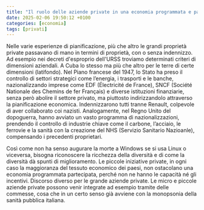 ```yaml
---
title: "Il ruolo delle aziende private in una economia programmata e partecipata"
date: 2025-02-06 19:50:12 +0100
categories: [economia]
tags: [privati]
---
```


Nelle varie esperienze di pianificazione, più che altro le grandi proprietà private passavano di mano in termini di proprietà, con o senza indennizzo. Ad esempio nei decreti d'esproprio dell'URSS troviamo determinati criteri di dimensioni aziendali. A Cuba lo stesso ma più che altro per le terre di certe dimensioni (latifondo). Nel Piano francese del 1947, lo Stato ha preso il controllo di settori strategici come l’energia, i trasporti e le banche, nazionalizzando imprese come EDF (Électricité de France), SNCF (Société Nationale des Chemins de fer Français) e diverse istituzioni finanziarie, senza però abolire il settore privato, ma piuttosto indirizzandolo attraverso la pianificazione economica. Indennizzarono tutti tranne Renault, colpevole di aver collaborato coi nazisti.
Analogamente, nel Regno Unito del dopoguerra, hanno avviato un vasto programma di nazionalizzazioni, prendendo il controllo di industrie chiave come il carbone, l’acciaio, le ferrovie e la sanità con la creazione del NHS (Servizio Sanitario Nazioanle), compensando i precedenti proprietari.

Così come non ha senso augurare la morte a Windows se si usa Linux o viceversa, bisogna riconoscere la ricchezza della diversità e di come la diversità dà spunti di miglioramento. Le piccole iniziative private, in ogni caso la maggioranza del tessuto economico dei paesi, non ostacolano una economia programmata partecipata, perché non ne hanno le capacità né gli incentivi. Discorso diverso per le grande aziende private. 
Le micro e piccole aziende private possono venir integrate ad esempio tramite delle commesse, cosa che in un certo senso già avviene con la monopsonia della sanità pubblica italiana.


